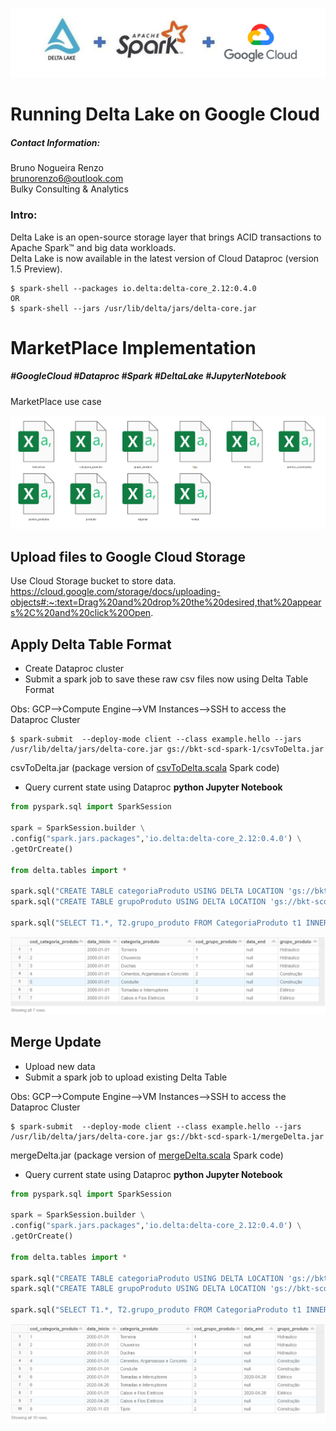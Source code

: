 ![](imgs/projectLogo.png)

# Running Delta Lake on Google Cloud
##### Contact Information:
Bruno Nogueira Renzo<br>
brunorenzo6@outlook.com<br>
Bulky Consulting & Analytics<br>

### Intro:
Delta Lake is an open-source storage layer that brings ACID
transactions to Apache Spark™ and big data workloads.<br>
Delta Lake is now available in the latest version of Cloud Dataproc (version 1.5 Preview).
 
 ```shell
$ spark-shell --packages io.delta:delta-core_2.12:0.4.0
OR
$ spark-shell --jars /usr/lib/delta/jars/delta-core.jar
```


# MarketPlace Implementation
##### #GoogleCloud #Dataproc #Spark #DeltaLake #JupyterNotebook
MarketPlace use case



![](imgs/rawCSV.PNG)

## Upload files to Google Cloud Storage
Use Cloud Storage bucket to store data.
https://cloud.google.com/storage/docs/uploading-objects#:~:text=Drag%20and%20drop%20the%20desired,that%20appears%2C%20and%20click%20Open.

## Apply Delta Table Format
* Create Dataproc cluster
* Submit a spark job to save these raw csv files now using Delta Table Format

Obs: GCP-->Compute Engine-->VM Instances-->SSH to access the Dataproc Cluster

 ```shell
$ spark-submit  --deploy-mode client --class example.hello --jars /usr/lib/delta/jars/delta-core.jar gs://bkt-scd-spark-1/csvToDelta.jar
```
csvToDelta.jar (package version of [csvToDelta.scala](csvToDelta/csvToDelta.scala) Spark code)

* Query current state using Dataproc **python Jupyter Notebook**
 ```python
from pyspark.sql import SparkSession

spark = SparkSession.builder \
.config("spark.jars.packages",'io.delta:delta-core_2.12:0.4.0') \
.getOrCreate()

from delta.tables import *

spark.sql("CREATE TABLE categoriaProduto USING DELTA LOCATION 'gs://bkt-scd-delta-1/categoriaProduto'")
spark.sql("CREATE TABLE grupoProduto USING DELTA LOCATION 'gs://bkt-scd-delta-1/grupoProduto'")

spark.sql("SELECT T1.*, T2.grupo_produto FROM CategoriaProduto t1 INNER JOIN GrupoProduto t2 ON t1.cod_grupo_produto = t2.cod_grupo_produto ORDER BY 1, 2").show()
```
![](imgs/tableBeforeUpdate.PNG)

## Merge Update
* Upload new data
* Submit a spark job to upload existing Delta Table

Obs: GCP-->Compute Engine-->VM Instances-->SSH to access the Dataproc Cluster

 ```shell
$ spark-submit  --deploy-mode client --class example.hello --jars /usr/lib/delta/jars/delta-core.jar gs://bkt-scd-spark-1/mergeDelta.jar
```
mergeDelta.jar (package version of [mergeDelta.scala](mergeDelta/mergeDelta.scala) Spark code)


* Query current state using Dataproc **python Jupyter Notebook**
 ```python
from pyspark.sql import SparkSession

spark = SparkSession.builder \
.config("spark.jars.packages",'io.delta:delta-core_2.12:0.4.0') \
.getOrCreate()

from delta.tables import *

spark.sql("CREATE TABLE categoriaProduto USING DELTA LOCATION 'gs://bkt-scd-delta-1/categoriaProduto'")
spark.sql("CREATE TABLE grupoProduto USING DELTA LOCATION 'gs://bkt-scd-delta-1/grupoProduto'")

spark.sql("SELECT T1.*, T2.grupo_produto FROM CategoriaProduto t1 INNER JOIN GrupoProduto t2 ON t1.cod_grupo_produto = t2.cod_grupo_produto ORDER BY 1, 2").show()
```
![](imgs/tableAfterUpdate.PNG)


